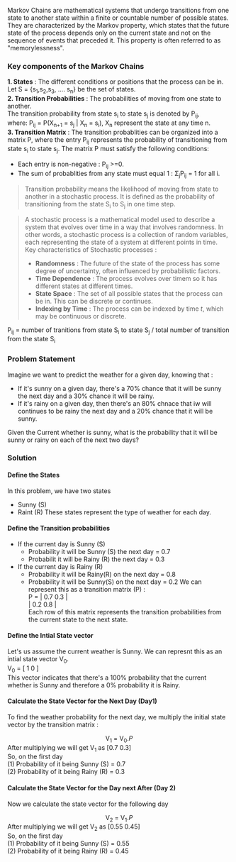 Markov Chains are mathematical systems that undergo transitions from one state to another state within a finite or countable number of possible states. They are characterized by the Markov property, which states that the future state of the process depends only on the current state and not on the sequence of events that preceded it. This property is often referred to as "memorylessness".

### Key components of the Markov Chains
**1. States** : The different conditions or positions that the process can be in.   
Let S = {s<sub>1</sub>,s<sub>2</sub>,s<sub>3</sub>, .... s<sub>n</sub>} be the set of states.  
**2. Transition Probabilities** : The probabilities of moving from one state to another.  
The transition probability from state s<sub>i</sub> to state s<sub>j</sub> is denoted by P<sub>ij</sub>,   
where: P<sub>ij</sub> = P(X<sub>n+1</sub> = s<sub>j</sub> | X<sub>n</sub> = s<sub>i</sub>), X<sub>n</sub> represent the state at any time n.  
**3. Transition Matrix** : The transition probablities can be organized into a matrix P, where the entry P<sub>ij</sub> represents the probability of transitioning from state s<sub>i</sub> to state s<sub>j</sub>. The matrix P must satisfy the following conditions:
- Each entry is non-negative : P<sub>ij</sub> >=0.
- The sum of probablities from any state must equal 1 : &Sigma;<sub>j</sub>P<sub>ij</sub> = 1 for all i.


> Transition probability means the likelihood of moving from state to another in a stochastic process. It is defined as the probability of transitioning from the state S<sub>i</sub> to S<sub>j</sub> in one time step.

> A stochastic process is a mathematical model used to describe a system that evolves over time in a way that involves randomness. In other words, a stochastic process is a collection of random variables, each representing the state of a system at different points in time.<br>
> Key characteristics of Stochastic processes :
> - **Randomness** : The future of the state of the process has some degree of uncertainty, often influenced by probabilistic factors.
> - **Time Dependence** : The process evolves over timem so it has different states at different times.
> - **State Space** : The set of all possible states that the process can be in. This can be discrete or continues.
> - **Indexing by Time** : The process can be indexed by time *t*, which may be continuous or discrete.

P<sub>ij</sub>  = number of tranitions from state S<sub>i</sub> to state S<sub>j</sub> / total number of transition from the state S<sub>i</sub>


### Problem Statement
Imagine we want to predict the weather for a given day, knowing that : 
- If it's sunny on a given day, there's a 70% chance that it will be sunny the next day and a 30% chance it will be rainy.
- If it's rainy on a given day, then there's an 80% chnace that iw will continues to be rainy the next day and a 20% chance that it will be sunny.

Given the Current whether is sunny, what is the probability that it will be sunny or rainy on each of the next two days?
### Solution
#### Define the States
In this problem, we have two states
- Sunny (S)
- Raint (R)
These states represent the type of weather for each day.
#### Define the Transition probabilities
- If the current day is Sunny (S)
  - Probability it will be Sunny (S) the next day  = 0.7
  - Probabilit it will be Rainy (R) the next day = 0.3
- If the current day is Rainy (R)
   - Probability it will be Rainy(R) on the next day = 0.8
   - Probability it will be Sunny(S) on the next day = 0.2
We can represent this as a transition matrix (P) :<br>
        P = | 0.7 0.3 |<br>
            | 0.2 0.8 |<br>
Each row of this matrix represents the transition probabilities from the current state to the next state.

#### Define the Intial State vector
Let's us assume the current weather is Sunny. We can represnt this as an intial state vector V<sub>0</sub>.<br>
V<sub>0</sub> = [ 1 0 ]<br>
This vector indicates that there's a 100% probability that the current whether is Sunny and therefore a 0% probability it is Rainy.
#### Calculate the State Vector for the Next Day (Day1)
To find the weather probability for the next day, we multiply the initial state vector by the transition matrix : <br>
<div align = "center">V<sub>1</sub> = V<sub>0</sub>.<i>P</i></div>
After multiplying we will get V<sub>1</sub> as [0.7 0.3]<br>
So, on the first day<br>
(1) Probability of it being Sunny (S) = 0.7<br>
(2) Probability of it being Rainy (R)  = 0.3<br>

#### Calculate the State Vector for the Day next After (Day 2)
Now we calculate the state vector for the following day<br>
<div align = "center">V<sub>2</sub> = V<sub>1</sub>.<i>P</i></div>
After multiplying we will get V<sub>2</sub> as [0.55 0.45]<br>
So, on the first day<br>
(1) Probability of it being Sunny (S) = 0.55<br>
(2) Probability of it being Rainy (R)  = 0.45<br>
